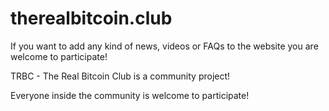 # therealbitcoin.club

If you want to add any kind of news, videos or FAQs to the website you are welcome to participate!

TRBC - The Real Bitcoin Club is a community project!

Everyone inside the community is welcome to participate!

